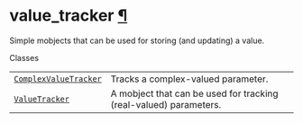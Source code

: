 # value\_tracker [¶](https://docs.manim.community/en/stable/reference/manim.mobject.value_tracker.html\#module-manim.mobject.value_tracker "Link to this heading")

Simple mobjects that can be used for storing (and updating) a value.

Classes

|     |     |
| --- | --- |
| [`ComplexValueTracker`](https://docs.manim.community/en/stable/reference/manim.mobject.value_tracker.ComplexValueTracker.html#manim.mobject.value_tracker.ComplexValueTracker "manim.mobject.value_tracker.ComplexValueTracker") | Tracks a complex-valued parameter. |
| [`ValueTracker`](https://docs.manim.community/en/stable/reference/manim.mobject.value_tracker.ValueTracker.html#manim.mobject.value_tracker.ValueTracker "manim.mobject.value_tracker.ValueTracker") | A mobject that can be used for tracking (real-valued) parameters. |